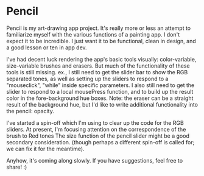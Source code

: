 # Pencil

Pencil is my art-drawing app project. It's really more or less an attempt to familiarize myself
with the various functions of a painting app. 
I don't expect it to be incredible. 
I just want it to be functional, clean in design, and a good lesson or ten in app dev.

I've had decent luck rendering the app's basic tools visually: color-variable, size-variable brushes and erasers. 
But much of the functionality of these tools is still missing. 
ex., I still need to get the slider bar to show the RGB separated tones, as well as setting up the sliders to respond to a "mouseclick",
"while" inside specific parameters.
I also still need to get the slider to respond to a local mousePress function,
and to build up the result color in the fore-background hue boxes.
Note: the eraser can be a straight result of the background hue, 
but I'd like to write additional functionality into the pencil: opacity. 

I've started a spin-off which I'm using to clear up the code for the RGB sliders. 
At present, I'm focusing attention on the correspondence of the brush to Red tones 
The size function of the pencil slider might be a good secondary consideration.
(though perhaps a different spin-off is called for; we can fix it for the meantime). 

Anyhow, it's coming along slowly. If you have suggestions, feel free to share! :)

